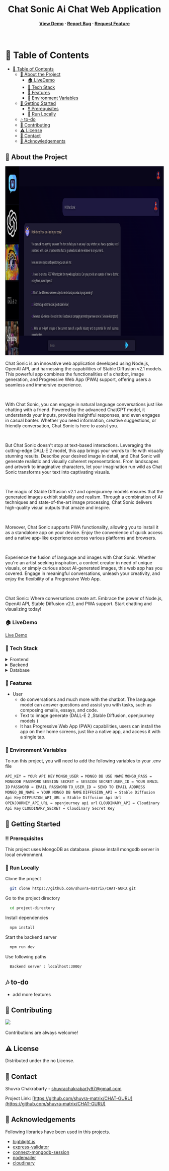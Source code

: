 <!--
Hey, thanks for using the awesome-readme-template template.
If you have any enhancements, then fork this project and create a pull request
or just open an issue with the label "enhancement".
Don't forget to give this project a star for additional support ;)
Maybe you can mention me or this repo in the acknowledgements too
-->
<div align="center">
  <h1>Chat Sonic Ai Chat Web Application</h1>
  
  
<!-- Badges -->

<h4>
    <a href="https://chatsonic.cyclic.cloud/">View Demo</a>
  <span> · </span>
    <a href="https://github.com/shuvra-matrix/CHAT-GURU/issues/">Report Bug</a>
  <span> · </span>
    <a href="https://github.com/shuvra-matrix/CHAT-GURU/issues/">Request Feature</a>
  </h4>
</div>

<br />

<!-- Table of Contents -->

# :notebook_with_decorative_cover: Table of Contents

- [:notebook_with_decorative_cover: Table of Contents](#notebook_with_decorative_cover-table-of-contents)
  - [:star2: About the Project](#star2-about-the-project)
    - [:house: LiveDemo](#house-livedemo)
    - [:space_invader: Tech Stack](#space_invader-tech-stack)
    - [:dart: Features](#dart-features)
    - [:key: Environment Variables](#key-environment-variables)
  - [:toolbox: Getting Started](#toolbox-getting-started)
    - [:bangbang: Prerequisites](#bangbang-prerequisites)
    - [:running: Run Locally](#running-run-locally)
  - [:notes: to-do](#notes-to-do)
  - [:wave: Contributing](#wave-contributing)
  - [:warning: License](#warning-license)
  - [:handshake: Contact](#handshake-contact)
  - [:gem: Acknowledgements](#gem-acknowledgements)

<!-- About the Project -->

## :star2: About the Project

<img src="https://github.com/shuvra-matrix/images/blob/main/Screenshot%202024-01-28%20094915.png?raw=true" att="chatsonic" width="100%" height="600px">

<br>

  <p>
    Chat Sonic is an innovative web application developed using Node.js, OpenAI API, and harnessing the capabilities of Stable Diffusion v2.1 models. This powerful app combines the functionalities of a chatbot, image generation, and Progressive Web App (PWA) support, offering users a seamless and immersive experience.
  </p>
  <br>
  <p>
    With Chat Sonic, you can engage in natural language conversations just like chatting with a friend. Powered by the advanced ChatGPT model, it understands your inputs, provides insightful responses, and even engages in casual banter. Whether you need information, creative suggestions, or friendly conversation, Chat Sonic is here to assist you.
  </p>
   <br>
  <p>
   But Chat Sonic doesn't stop at text-based interactions. Leveraging the cutting-edge DALL·E 2 model, this app brings your words to life with visually stunning results. Describe your desired image in detail, and Chat Sonic will generate realistic and visually coherent representations. From landscapes and artwork to imaginative characters, let your imagination run wild as Chat Sonic transforms your text into captivating visuals.
  </p>
   <br>
  <p>
   The magic of Stable Diffusion v2.1 and openjourney models ensures that the generated images exhibit stability and realism. Through a combination of AI techniques and state-of-the-art image processing, Chat Sonic delivers high-quality visual outputs that amaze and inspire.
  </p>
   <br>
  <p>
    Moreover, Chat Sonic supports PWA functionality, allowing you to install it as a standalone app on your device. Enjoy the convenience of quick access and a native app-like experience across various platforms and browsers.
  </p>
   <br>
  <p>
   Experience the fusion of language and images with Chat Sonic. Whether you're an artist seeking inspiration, a content creator in need of unique visuals, or simply curious about AI-generated images, this web app has you covered. Engage in meaningful conversations, unleash your creativity, and enjoy the flexibility of a Progressive Web App.
  </p>
  <br>
  <p>
   Chat Sonic: Where conversations create art. Embrace the power of Node.js, OpenAI API, Stable Diffusion v2.1, and PWA support. Start chatting and visualizing today!
  </p>

<!--  live demo -->

### :house: LiveDemo

[Live Demo](https://chatsonic.cyclic.cloud/)

<!-- TechStack -->

### :space_invader: Tech Stack

<details>
  <summary>Frontend</summary>
  <ul>
    <li><a href="https://html.com/html5/">HTML 5</a></li>
    <li><a href="https://www.css3.com/">CSS 3</a></li>
    <li><a href="https://developer.mozilla.org/en-US/docs/Web/JavaScript">JavaScript</a></li>
    <li><a href="https://highlightjs.org/">highlight.js</a></li>
    <li><a href="https://nodemailer.com/about/">nodemailer</a></li>
  </ul>
</details>

<details>
  <summary>Backend</summary>
  <ul>
    <li><a href="https://www.nodejs.org">Node.js</a></li>
    <li><a href="https://www.expressjs.com/">Express.js</a></li>
    <li><a href="https://mongoosejs.com/">Mongoos</a></li>
    <li><a href="https://www.npmjs.com/package/express-session">Express-session</a></li>
    <li><a href="https://console.cloudinary.com/">Cloudinary</a></li>
    <li><a href="https://github.com/Stability-AI/stablediffusion">stable-diffusion-2-1</a></li>
     <li><a href="https://github.com/prompthero/openjourney">OpenJourney</a></li>
  </ul>
</details>

<details>
<summary>Database</summary>
  <ul>
    <li><a href="https://www.mongodb.com/">MongoDB</a></li>
  </ul>
</details>

<!-- Features -->

### :dart: Features

- User
  - do conversations and much more with the chatbot. The language model can answer questions and assist you with tasks, such as composing emails, essays, and code.
  - Text to image generate (DALL-E 2 ,Stable Diffusion, openjourney models )
  - It has Progressive Web App (PWA) capabilities, users can install the app on their home screens, just like a native app, and access it with a single tap.

<!-- Env Variables -->

### :key: Environment Variables

To run this project, you will need to add the following variables to your .env file

`API_KEY = YOUR API KEY`
`MONGO_USER = MONGO DB USE NAME`
`MONGO_PASS = MONGODB PASSWORD`
`SESSION SECRET = SESSION SECRET`
`USER_ID = YOUR EMAIL ID`
`PASSWORD = EMAIL PASSWORD`
`TO_USER_ID = SEND TO EMAIL ADDRESS`
`MONGO_DB_NAME = YOUR MONGO DB NAME`
`DIFFUSION_API = Stable Diffusion Api Key`
`DIFFUSION_API_URL = Stable Diffusion Api Url`
`OPENJOURNEY_API_URL = openjourney api url`
`CLOUDINARY_API = Cloudinary Api Key`
`CLOUDINARY_SECRET = Cloudinary Secret Key`

<!-- Getting Started -->

## :toolbox: Getting Started

<!-- Prerequisites -->

### :bangbang: Prerequisites

This project uses MongoDB as database. please install mongodb server in local environment.

<!-- Run Locally -->

### :running: Run Locally

Clone the project

```bash
  git clone https://github.com/shuvra-matrix/CHAT-GURU.git
```

Go to the project directory

```bash
  cd project-directory
```

Install dependencies

```bash
  npm install
```

Start the backend server

```bash
  npm run dev
```

Use following paths

```bash
  Backend server : localhost:3000/

```

<!-- To Do -->

## :notes: to-do

  <ul>
  <li> add more features </li>
  </ul>

<!-- Contributing -->

## :wave: Contributing

<a href="https://github.com/shuvra-matrix/CHAT-GURU/graphs/contributors">
  <img src="https://contrib.rocks/image?repo=shuvra-matrix/CHAT-GURU" />
</a>

Contributions are always welcome!

<!-- License -->

## :warning: License

Distributed under the no License.

<!-- Contact -->

## :handshake: Contact

Shuvra Chakrabarty - <shuvrachakrabarty97@gmail.com>

Project Link: [https://github.com/shuvra-matrix/CHAT-GURU](https://github.com/shuvra-matrix/CHAT-GURU)

<!-- Acknowledgments -->

## :gem: Acknowledgements

Following libraries have been used in this projects.

- [highlight.js](https://highlightjs.org/)
- [express-validator](https://express-validator.github.io/docs/)
- [connect-mongodb-session](https://www.npmjs.com/package/connect-mongodb-session)
- [nodemailer](https://nodemailer.com/about/)
- [cloudinary](https://www.npmjs.com/package/cloudinary)
